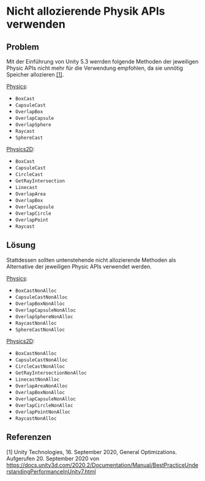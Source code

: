 # Nicht allozierende Physik APIs verwenden

## Problem

Mit der Einführung von Unity 5.3 werrden folgende Methoden der jeweiligen Physic APIs nicht mehr für die Verwendung empfohlen, da sie unnötig Speicher allozieren [[1]](#1).

[Physics](https://docs.unity3d.com/2019.4/Documentation/ScriptReference/Physics.html):
  - `BoxCast`
  - `CapsuleCast`
  - `OverlapBox`
  - `OverlapCapsule`
  - `OverlapSphere`
  - `Raycast`
  - `SphereCast`

[Physics2D](https://docs.unity3d.com/ScriptReference/Physics2D.html):
  - `BoxCast`
  - `CapsuleCast`
  - `CircleCast`
  - `GetRayIntersection`
  - `Linecast`
  - `OverlapArea`
  - `OverlapBox`
  - `OverlapCapsule`
  - `OverlapCircle`
  - `OverlapPoint`
  - `Raycast`

## Lösung

Stattdessen sollten untenstehende nicht allozierende Methoden als Alternative der jeweiligen Physic APIs verwendet werden.

[Physics](https://docs.unity3d.com/2019.4/Documentation/ScriptReference/Physics.html):
  - `BoxCastNonAlloc`
  - `CapsuleCastNonAlloc`
  - `OverlapBoxNonAlloc`
  - `OverlapCapsuleNonAlloc`
  - `OverlapSphereNonAlloc`
  - `RaycastNonAlloc`
  - `SphereCastNonAlloc`

[Physics2D](https://docs.unity3d.com/ScriptReference/Physics2D.html):
  - `BoxCastNonAlloc`
  - `CapsuleCastNonAlloc`
  - `CircleCastNonAlloc`
  - `GetRayIntersectionNonAlloc`
  - `LinecastNonAlloc`
  - `OverlapAreaNonAlloc`
  - `OverlapBoxNonAlloc`
  - `OverlapCapsuleNonAlloc`
  - `OverlapCircleNonAlloc`
  - `OverlapPointNonAlloc`
  - `RaycastNonAlloc`

## Referenzen

<a id="1">[1]</a>
Unity Technologies, 16. September 2020, General Optimizations. <br /> 
Aufgerufen 20. September 2020 von https://docs.unity3d.com/2020.2/Documentation/Manual/BestPracticeUnderstandingPerformanceInUnity7.html
